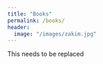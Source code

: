 ```yaml
---
title: "Books"
permalink: /books/
header:
  image: "/images/zakim.jpg"
---
```


This needs to be replaced

